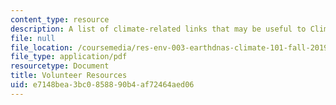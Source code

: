 ```yaml
---
content_type: resource
description: A list of climate-related links that may be useful to Climate 101 presenters
file: null
file_location: /coursemedia/res-env-003-earthdnas-climate-101-fall-2019/e7148bea3bc0858890b4af72464aed06_MITRES_ENV_003_resourcesF19.pdf
file_type: application/pdf
resourcetype: Document
title: Volunteer Resources
uid: e7148bea-3bc0-8588-90b4-af72464aed06
---
```

